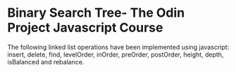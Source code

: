 # Binary Search Tree- The Odin Project Javascript Course
The following linked list operations have been implemented using javascript: insert, delete, find, levelOrder, inOrder, preOrder, postOrder, height, depth, isBalanced and rebalance.
